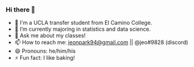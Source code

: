 ### Hi there 👋

<!--
**jeonpark94/jeonpark94** is a ✨ _special_ ✨ repository because its `README.md` (this file) appears on your GitHub profile.
-->


- 🔭 I'm a UCLA transfer student from El Camino College.
- 🌱 I’m currently majoring in statistics and data science.
- 💬 Ask me about my classes!
- 📫 How to reach me: jeonpark94@gmail.com || @jeo#9828 (discord)
- 😄 Pronouns: he/him/his
- ⚡ Fun fact: I like baking!

